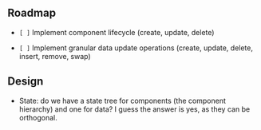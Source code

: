 ## Roadmap

-   `[ ]` Implement component lifecycle (create, update, delete)

-   `[ ]` Implement granular data update operations (create, update,
    delete, insert, remove, swap)

## Design

-   State: do we have a state tree for components (the component
    hierarchy) and one for data? I guess the answer is yes, as they can
    be orthogonal.
